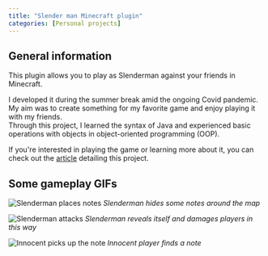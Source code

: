 ```yaml
---
title: "Slender man Minecraft plugin"
categories: [Personal projects]
---
```


## General information

This plugin allows you to play as Slenderman against your friends in Minecraft.

I developed it during the summer break amid the ongoing Covid pandemic. My aim was to create something for my favorite game and enjoy playing it with my friends.\
Through this project, I learned the syntax of Java and experienced basic operations with objects in object-oriented programming (OOP).

If you're interested in playing the game or learning more about it, you can check out the [article](/posts/Slender_man_plugin_article) detailing this project.

## Some gameplay GIFs

![Slenderman places notes](/assets/post_data/slender_man/place%20notes%20gif.gif#place_notes)
*Slenderman hides some notes around the map*
<br>

![Slenderman attacks](/assets/post_data/slender_man/damaging.gif#damage)
*Slenderman reveals itself and damages players in this way*
<br>

![Innocent picks up the note](/assets/post_data/slender_man/taking%20note.gif#take_note)
*Innocent player finds a note*